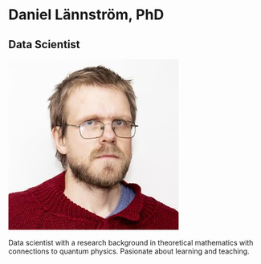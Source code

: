 # Daniel Lännström, PhD
## Data Scientist

![image](bild.jpg)

Data scientist with a research background in theoretical mathematics with connections to quantum physics. Pasionate about learning and teaching. 
